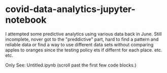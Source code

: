 # covid-data-analytics-jupyter-notebook
I attempted some predictive analytics using various data back in June. Still incomplete, nover got to the "preddictive" part, hard to find a pattern and reliable data or find a way to use different data sets without comparing apples to oranges since the testing policy ets if differnt for each place. etc. etc.

Only See: Untitled.ipynb (scroll past the first few code blocks.)
